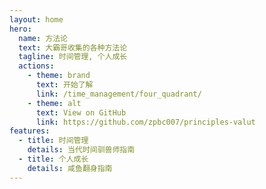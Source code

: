 ```yaml
---
layout: home
hero:
  name: 方法论
  text: 大霸哥收集的各种方法论
  tagline: 时间管理, 个人成长
  actions:
    - theme: brand
      text: 开始了解
      link: /time_management/four_quadrant/
    - theme: alt
      text: View on GitHub
      link: https://github.com/zpbc007/principles-valut
features:
  - title: 时间管理
    details: 当代时间驯兽师指南
  - title: 个人成长
    details: 咸鱼翻身指南
---
```


